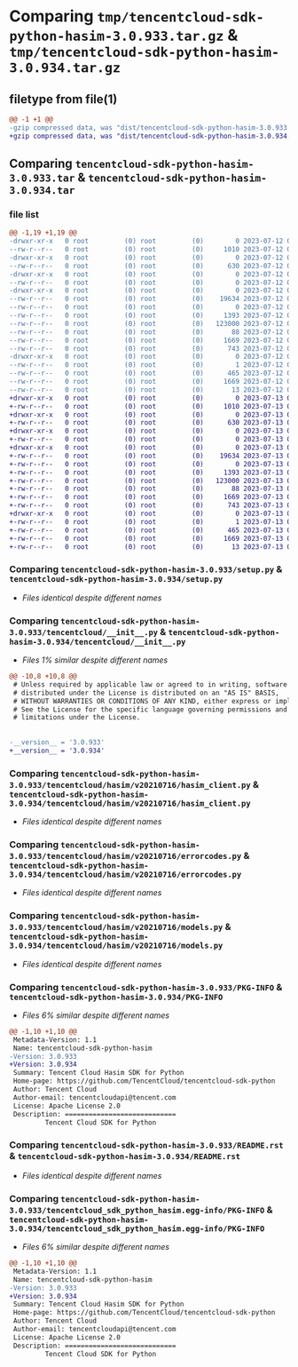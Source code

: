 # Comparing `tmp/tencentcloud-sdk-python-hasim-3.0.933.tar.gz` & `tmp/tencentcloud-sdk-python-hasim-3.0.934.tar.gz`

## filetype from file(1)

```diff
@@ -1 +1 @@
-gzip compressed data, was "dist/tencentcloud-sdk-python-hasim-3.0.933.tar", last modified: Wed Jul 12 00:30:54 2023, max compression
+gzip compressed data, was "dist/tencentcloud-sdk-python-hasim-3.0.934.tar", last modified: Thu Jul 13 00:23:26 2023, max compression
```

## Comparing `tencentcloud-sdk-python-hasim-3.0.933.tar` & `tencentcloud-sdk-python-hasim-3.0.934.tar`

### file list

```diff
@@ -1,19 +1,19 @@
-drwxr-xr-x   0 root         (0) root         (0)        0 2023-07-12 00:30:54.000000 tencentcloud-sdk-python-hasim-3.0.933/
--rw-r--r--   0 root         (0) root         (0)     1010 2023-07-12 00:30:54.000000 tencentcloud-sdk-python-hasim-3.0.933/setup.py
-drwxr-xr-x   0 root         (0) root         (0)        0 2023-07-12 00:30:54.000000 tencentcloud-sdk-python-hasim-3.0.933/tencentcloud/
--rw-r--r--   0 root         (0) root         (0)      630 2023-07-12 00:30:54.000000 tencentcloud-sdk-python-hasim-3.0.933/tencentcloud/__init__.py
-drwxr-xr-x   0 root         (0) root         (0)        0 2023-07-12 00:30:54.000000 tencentcloud-sdk-python-hasim-3.0.933/tencentcloud/hasim/
--rw-r--r--   0 root         (0) root         (0)        0 2023-07-12 00:30:54.000000 tencentcloud-sdk-python-hasim-3.0.933/tencentcloud/hasim/__init__.py
-drwxr-xr-x   0 root         (0) root         (0)        0 2023-07-12 00:30:54.000000 tencentcloud-sdk-python-hasim-3.0.933/tencentcloud/hasim/v20210716/
--rw-r--r--   0 root         (0) root         (0)    19634 2023-07-12 00:30:54.000000 tencentcloud-sdk-python-hasim-3.0.933/tencentcloud/hasim/v20210716/hasim_client.py
--rw-r--r--   0 root         (0) root         (0)        0 2023-07-12 00:30:54.000000 tencentcloud-sdk-python-hasim-3.0.933/tencentcloud/hasim/v20210716/__init__.py
--rw-r--r--   0 root         (0) root         (0)     1393 2023-07-12 00:30:54.000000 tencentcloud-sdk-python-hasim-3.0.933/tencentcloud/hasim/v20210716/errorcodes.py
--rw-r--r--   0 root         (0) root         (0)   123000 2023-07-12 00:30:54.000000 tencentcloud-sdk-python-hasim-3.0.933/tencentcloud/hasim/v20210716/models.py
--rw-r--r--   0 root         (0) root         (0)       88 2023-07-12 00:30:54.000000 tencentcloud-sdk-python-hasim-3.0.933/setup.cfg
--rw-r--r--   0 root         (0) root         (0)     1669 2023-07-12 00:30:54.000000 tencentcloud-sdk-python-hasim-3.0.933/PKG-INFO
--rw-r--r--   0 root         (0) root         (0)      743 2023-07-12 00:30:54.000000 tencentcloud-sdk-python-hasim-3.0.933/README.rst
-drwxr-xr-x   0 root         (0) root         (0)        0 2023-07-12 00:30:54.000000 tencentcloud-sdk-python-hasim-3.0.933/tencentcloud_sdk_python_hasim.egg-info/
--rw-r--r--   0 root         (0) root         (0)        1 2023-07-12 00:30:54.000000 tencentcloud-sdk-python-hasim-3.0.933/tencentcloud_sdk_python_hasim.egg-info/dependency_links.txt
--rw-r--r--   0 root         (0) root         (0)      465 2023-07-12 00:30:54.000000 tencentcloud-sdk-python-hasim-3.0.933/tencentcloud_sdk_python_hasim.egg-info/SOURCES.txt
--rw-r--r--   0 root         (0) root         (0)     1669 2023-07-12 00:30:54.000000 tencentcloud-sdk-python-hasim-3.0.933/tencentcloud_sdk_python_hasim.egg-info/PKG-INFO
--rw-r--r--   0 root         (0) root         (0)       13 2023-07-12 00:30:54.000000 tencentcloud-sdk-python-hasim-3.0.933/tencentcloud_sdk_python_hasim.egg-info/top_level.txt
+drwxr-xr-x   0 root         (0) root         (0)        0 2023-07-13 00:23:26.000000 tencentcloud-sdk-python-hasim-3.0.934/
+-rw-r--r--   0 root         (0) root         (0)     1010 2023-07-13 00:23:26.000000 tencentcloud-sdk-python-hasim-3.0.934/setup.py
+drwxr-xr-x   0 root         (0) root         (0)        0 2023-07-13 00:23:26.000000 tencentcloud-sdk-python-hasim-3.0.934/tencentcloud/
+-rw-r--r--   0 root         (0) root         (0)      630 2023-07-13 00:23:26.000000 tencentcloud-sdk-python-hasim-3.0.934/tencentcloud/__init__.py
+drwxr-xr-x   0 root         (0) root         (0)        0 2023-07-13 00:23:26.000000 tencentcloud-sdk-python-hasim-3.0.934/tencentcloud/hasim/
+-rw-r--r--   0 root         (0) root         (0)        0 2023-07-13 00:23:26.000000 tencentcloud-sdk-python-hasim-3.0.934/tencentcloud/hasim/__init__.py
+drwxr-xr-x   0 root         (0) root         (0)        0 2023-07-13 00:23:26.000000 tencentcloud-sdk-python-hasim-3.0.934/tencentcloud/hasim/v20210716/
+-rw-r--r--   0 root         (0) root         (0)    19634 2023-07-13 00:23:26.000000 tencentcloud-sdk-python-hasim-3.0.934/tencentcloud/hasim/v20210716/hasim_client.py
+-rw-r--r--   0 root         (0) root         (0)        0 2023-07-13 00:23:26.000000 tencentcloud-sdk-python-hasim-3.0.934/tencentcloud/hasim/v20210716/__init__.py
+-rw-r--r--   0 root         (0) root         (0)     1393 2023-07-13 00:23:26.000000 tencentcloud-sdk-python-hasim-3.0.934/tencentcloud/hasim/v20210716/errorcodes.py
+-rw-r--r--   0 root         (0) root         (0)   123000 2023-07-13 00:23:26.000000 tencentcloud-sdk-python-hasim-3.0.934/tencentcloud/hasim/v20210716/models.py
+-rw-r--r--   0 root         (0) root         (0)       88 2023-07-13 00:23:26.000000 tencentcloud-sdk-python-hasim-3.0.934/setup.cfg
+-rw-r--r--   0 root         (0) root         (0)     1669 2023-07-13 00:23:26.000000 tencentcloud-sdk-python-hasim-3.0.934/PKG-INFO
+-rw-r--r--   0 root         (0) root         (0)      743 2023-07-13 00:23:26.000000 tencentcloud-sdk-python-hasim-3.0.934/README.rst
+drwxr-xr-x   0 root         (0) root         (0)        0 2023-07-13 00:23:26.000000 tencentcloud-sdk-python-hasim-3.0.934/tencentcloud_sdk_python_hasim.egg-info/
+-rw-r--r--   0 root         (0) root         (0)        1 2023-07-13 00:23:26.000000 tencentcloud-sdk-python-hasim-3.0.934/tencentcloud_sdk_python_hasim.egg-info/dependency_links.txt
+-rw-r--r--   0 root         (0) root         (0)      465 2023-07-13 00:23:26.000000 tencentcloud-sdk-python-hasim-3.0.934/tencentcloud_sdk_python_hasim.egg-info/SOURCES.txt
+-rw-r--r--   0 root         (0) root         (0)     1669 2023-07-13 00:23:26.000000 tencentcloud-sdk-python-hasim-3.0.934/tencentcloud_sdk_python_hasim.egg-info/PKG-INFO
+-rw-r--r--   0 root         (0) root         (0)       13 2023-07-13 00:23:26.000000 tencentcloud-sdk-python-hasim-3.0.934/tencentcloud_sdk_python_hasim.egg-info/top_level.txt
```

### Comparing `tencentcloud-sdk-python-hasim-3.0.933/setup.py` & `tencentcloud-sdk-python-hasim-3.0.934/setup.py`

 * *Files identical despite different names*

### Comparing `tencentcloud-sdk-python-hasim-3.0.933/tencentcloud/__init__.py` & `tencentcloud-sdk-python-hasim-3.0.934/tencentcloud/__init__.py`

 * *Files 1% similar despite different names*

```diff
@@ -10,8 +10,8 @@
 # Unless required by applicable law or agreed to in writing, software
 # distributed under the License is distributed on an "AS IS" BASIS,
 # WITHOUT WARRANTIES OR CONDITIONS OF ANY KIND, either express or implied.
 # See the License for the specific language governing permissions and
 # limitations under the License.
 
 
-__version__ = '3.0.933'
+__version__ = '3.0.934'
```

### Comparing `tencentcloud-sdk-python-hasim-3.0.933/tencentcloud/hasim/v20210716/hasim_client.py` & `tencentcloud-sdk-python-hasim-3.0.934/tencentcloud/hasim/v20210716/hasim_client.py`

 * *Files identical despite different names*

### Comparing `tencentcloud-sdk-python-hasim-3.0.933/tencentcloud/hasim/v20210716/errorcodes.py` & `tencentcloud-sdk-python-hasim-3.0.934/tencentcloud/hasim/v20210716/errorcodes.py`

 * *Files identical despite different names*

### Comparing `tencentcloud-sdk-python-hasim-3.0.933/tencentcloud/hasim/v20210716/models.py` & `tencentcloud-sdk-python-hasim-3.0.934/tencentcloud/hasim/v20210716/models.py`

 * *Files identical despite different names*

### Comparing `tencentcloud-sdk-python-hasim-3.0.933/PKG-INFO` & `tencentcloud-sdk-python-hasim-3.0.934/PKG-INFO`

 * *Files 6% similar despite different names*

```diff
@@ -1,10 +1,10 @@
 Metadata-Version: 1.1
 Name: tencentcloud-sdk-python-hasim
-Version: 3.0.933
+Version: 3.0.934
 Summary: Tencent Cloud Hasim SDK for Python
 Home-page: https://github.com/TencentCloud/tencentcloud-sdk-python
 Author: Tencent Cloud
 Author-email: tencentcloudapi@tencent.com
 License: Apache License 2.0
 Description: ============================
         Tencent Cloud SDK for Python
```

### Comparing `tencentcloud-sdk-python-hasim-3.0.933/README.rst` & `tencentcloud-sdk-python-hasim-3.0.934/README.rst`

 * *Files identical despite different names*

### Comparing `tencentcloud-sdk-python-hasim-3.0.933/tencentcloud_sdk_python_hasim.egg-info/PKG-INFO` & `tencentcloud-sdk-python-hasim-3.0.934/tencentcloud_sdk_python_hasim.egg-info/PKG-INFO`

 * *Files 6% similar despite different names*

```diff
@@ -1,10 +1,10 @@
 Metadata-Version: 1.1
 Name: tencentcloud-sdk-python-hasim
-Version: 3.0.933
+Version: 3.0.934
 Summary: Tencent Cloud Hasim SDK for Python
 Home-page: https://github.com/TencentCloud/tencentcloud-sdk-python
 Author: Tencent Cloud
 Author-email: tencentcloudapi@tencent.com
 License: Apache License 2.0
 Description: ============================
         Tencent Cloud SDK for Python
```

